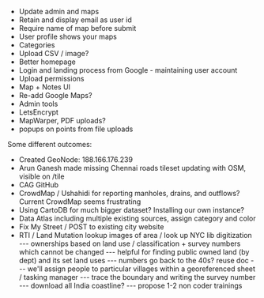 - Update admin and maps
- Retain and display email as user id
- Require name of map before submit
- User profile shows your maps
- Categories
- Upload CSV / image?
- Better homepage
- Login and landing process from Google - maintaining user account
- Upload permissions
- Map + Notes UI
- Re-add Google Maps?
- Admin tools
- LetsEncrypt
- MapWarper, PDF uploads?
- popups on points from file uploads

Some different outcomes:

- Created GeoNode: 188.166.176.239
- Arun Ganesh made missing Chennai roads tileset updating with OSM, visible on /tile
- CAG GitHub
- CrowdMap / Ushahidi for reporting manholes, drains, and outflows? Current CrowdMap seems frustrating
- Using CartoDB for much bigger dataset? Installing our own instance?
- Data Atlas including multiple existing sources, assign category and color
- Fix My Street / POST to existing city website
- RTI / Land Mutation lookup images of area / look up NYC lib digitization
--- ownerships based on land use / classification + survey numbers which cannot be changed
--- helpful for finding public owned land (by dept) and its set land uses
--- numbers go back to the 40s? reuse doc
--- we'll assign people to particular villages within a georeferenced sheet / tasking manager
--- trace the boundary and writing the survey number
--- download all India coastline?
--- propose 1-2 non coder trainings
